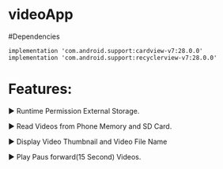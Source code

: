 # videoApp

#Dependencies

    implementation 'com.android.support:cardview-v7:28.0.0'
    implementation 'com.android.support:recyclerview-v7:28.0.0'
    
 # Features:
 
 ► Runtime Permission External Storage.
 
 ► Read Videos from Phone Memory and SD Card.
 
 ► Display Video  Thumbnail and Video File Name
 
 ► Play Paus forward(15 Second) Videos.    
        

